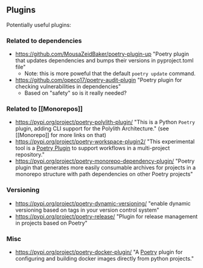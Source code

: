 ## Plugins

Potentially useful plugins:

### Related to dependencies

- https://github.com/MousaZeidBaker/poetry-plugin-up "Poetry plugin that updates dependencies and bumps their versions in pyproject.toml file"
  - Note: this is more poweful that the default `poetry update` command.
- https://github.com/opeco17/poetry-audit-plugin "Poetry plugin for checking vulnerabilities in dependencies"
  - Based on "safety" so is it really needed?

### Related to [[Monorepos]]

- https://pypi.org/project/poetry-polylith-plugin/ "This is a Python `Poetry` plugin, adding CLI support for the Polylith Architecture." (see [[Monorepo]] for more links on that)
- https://pypi.org/project/poetry-workspace-plugin2/ "This experimental tool is a [Poetry Plugin](https://python-poetry.org/docs/master/plugins) to support workflows in a multi-project repository."
- https://pypi.org/project/poetry-monorepo-dependency-plugin/ "Poetry plugin that generates more easily consumable archives for projects in a monorepo structure with path dependencies on other Poetry projects"

### Versioning

- https://pypi.org/project/poetry-dynamic-versioning/ "enable dynamic versioning based on tags in your version control system"
- https://pypi.org/project/poetry-release/ "Plugin for release management in projects based on Poetry"

### Misc

- https://pypi.org/project/poetry-docker-plugin/ "A [Poetry](https://python-poetry.org) plugin for configuring and building docker images directly from python projects."

